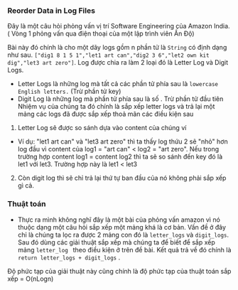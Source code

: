 ### Reorder Data in Log Files

Đây là một câu hỏi phỏng vấn vị trí Software Engineering của Amazon India. ( Vòng 1 phỏng vấn qua điện thoại của một lập trình viên Ấn Độ)

Bài này đó chính là cho một dãy logs gồm n phần tử là `String` có định dạng như sau. `["dig1 8 1 5 1","let1 art can","dig2 3 6","let2 own kit dig","let3 art zero"]`. Log được chia ra làm 2 loại đó là Letter Log và Digit Logs. 

- Letter Logs là những log mà tất cả các phần tử phía sau là  `lowercase English letters.` (Trừ phần tử key)
- Digit Log là những log mà phần tử phía sau là số . Trừ phần tử đầu tiên
Nhiệm vụ của chúng ta đó chính là sắp xếp letter logs và trả lại một mảng các logs đã được sắp xếp thoả mãn các điều kiện sau

1. Letter Log sẽ được so sánh dựa vào content của chúng ví
- Ví dụ:  "let1 art can" và "let3 art zero" thì ta thấy log thứu 2 sẽ "nhỏ" hơn log đầu vì content của log1 = "art can" < log2 = "art zero". Nếu trong trường hợp content log1 = content log2 thì ta sẽ so sánh đến key đó là let1 với let3. Trường hợp này là let1 < let3
2. Còn digit log thì sẽ chỉ trả lại thứ tự ban đầu của nó không phải sắp xếp gì cả.


### Thuật toán
- Thực ra mình không nghĩ đây là một bài của phỏng vấn amazon vì nó thuộc dạng một câu hỏi sắp xếp một mảng khá là cơ bản. Vấn đề ở đây chỉ là chúng ta lọc ra được 2 mảng con đó là `letter_logs` và  `digit_logs`. Sau đó dùng các giải thuật sắp xếp mà chúng ta để biết để sắp xếp mảng `letter_log ` theo điều kiện ở trên đề bài.
Kết quả trả về đó chính là `return letter_logs + digit_logs` . 

Độ phức tạp của giải thuật này cũng chính là độ phức tạp của thuật toán sắp xếp = O(nLogn)
